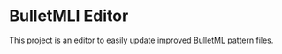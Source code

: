 # BulletMLI Editor

This project is an editor to easily update [improved BulletML](https://github.com/Noxalus/BulletMLI) pattern files.
